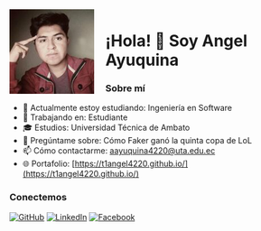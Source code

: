 <img src="fotoUta.jpg" align="left" width="150" style="margin-right: 20px;" />

# ¡Hola! 👋 Soy Angel Ayuquina

### Sobre mí
- 🌱 Actualmente estoy estudiando: Ingeniería en Software
- 💼 Trabajando en: Estudiante
- 🎓 Estudios: Universidad Técnica de Ambato
- 💬 Pregúntame sobre: Cómo Faker ganó la quinta copa de LoL
- 📫 Cómo contactarme: aayuquina4220@uta.edu.ec
- 🌐 Portafolio: [https://t1angel4220.github.io/](https://t1angel4220.github.io/)

### Conectemos
[![GitHub](https://img.shields.io/badge/GitHub-%2312100E.svg?style=for-the-badge&logo=github&logoColor=white)](https://github.com/tuusuario)
[![LinkedIn](https://img.shields.io/badge/LinkedIn-%230077B5.svg?style=for-the-badge&logo=linkedin&logoColor=white)](https://linkedin.com/in/tuusuario)
[![Facebook](https://img.shields.io/badge/Facebook-%231877F2.svg?style=for-the-badge&logo=facebook&logoColor=white)](https://www.facebook.com/tu_usuario)
